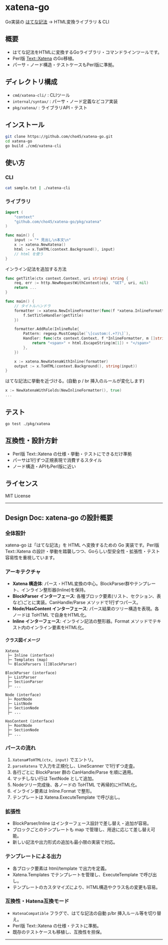 # xatena-go

Go実装の [はてな記法](https://help.hatenablog.com/entry/text-hatena-list ) → HTML変換ライブラリ & CLI

## 概要

- はてな記法をHTMLに変換するGoライブラリ・コマンドラインツールです。
- Perl版 [Text::Xatena](https://github.com/cho45/Text-Xatena ) のGo移植。
- パーサ・ノード構造・テストケースもPerl版に準拠。

## ディレクトリ構成

- `cmd/xatena-cli/` : CLIツール
- `internal/syntax/` : パーサ・ノード定義などコア実装
- `pkg/xatena/` : ライブラリAPI・テスト

## インストール

```sh
git clone https://github.com/cho45/xatena-go.git
cd xatena-go
go build ./cmd/xatena-cli
```

## 使い方

### CLI

```sh
cat sample.txt | ./xatena-cli
```

### ライブラリ

```go
import (
    "context"
    "github.com/cho45/xatena-go/pkg/xatena"
)

func main() {
    input := "* 見出し\n本文\n"
    x := xatena.NewXatena()
    html := x.ToHTML(context.Background(), input)
    // html を使う
}
```

インライン記法を追加する方法

```go
func getTitle(ctx context.Context, uri string) string {
    req, err := http.NewRequestWithContext(ctx, "GET", uri, nil)
    return ...
}

func main() {
    // タイトルハンドラ
    formatter := xatena.NewInlineFormatter(func(f *xatena.InlineFormatter) {
        f.SetTitleHandler(getTitle)
    })

    formatter.AddRule(InlineRule{
        Pattern: regexp.MustCompile(`\[custom:(.+?)\]`),
        Handler: func(ctx context.Context, f *InlineFormatter, m []string) string {
            return "<span>" + html.EscapeString(m[1]) + "</span>"
        },
    })

    x := xatena.NewXatenaWithInline(formatter)
    output := x.ToHTML(context.Background(), string(input))
}
```

はてな記法に挙動を近づける。(自動 p / br 挿入のルールが変化します)

```go
x := NewXatenaWithFields(NewInlineFormatter(), true)
...
```


## テスト

```sh
go test ./pkg/xatena
```

## 互換性・設計方針

- Perl版 Text::Xatena の仕様・挙動・テストにできるだけ準拠
- パーサは1行ずつ正規表現で消費するスタイル
- ノード構造・APIもPerl版に近い

## ライセンス

MIT License

---

## Design Doc: xatena-go の設計概要

### 全体設計

xatena-go は「はてな記法」を HTML へ変換するための Go 実装です。Perl版 Text::Xatena の設計・挙動を踏襲しつつ、Goらしい型安全性・拡張性・テスト容易性を重視しています。

### アーキテクチャ

- **Xatena 構造体**: パース・HTML変換の中心。BlockParser群やテンプレート、インライン整形器(Inline)を保持。
- **BlockParser インターフェース**: 各種ブロック要素(リスト、セクション、表など)ごとに実装。CanHandle/Parse メソッドで1行ずつパース。
- **Node/HasContent インターフェース**: パース結果のツリー構造を表現。各ノードは ToHTML で自身をHTML化。
- **Inline インターフェース**: インライン記法の整形器。Format メソッドでテキスト内のインライン要素をHTML化。

#### クラス図イメージ

```
Xatena
 ├─ Inline (interface)
 ├─ Templates (map)
 └─ BlockParsers ([]BlockParser)

BlockParser (interface)
 ├─ ListParser
 ├─ SectionParser
 ├─ ...

Node (interface)
 ├─ RootNode
 ├─ ListNode
 ├─ SectionNode
 ├─ ...

HasContent (interface)
 ├─ RootNode
 ├─ SectionNode
 ├─ ...
```

### パースの流れ

1. `Xatena#ToHTML(ctx, input)` でエントリ。
2. `parseXatena` で入力を正規化し、LineScanner で1行ずつ走査。
3. 各行ごとに BlockParser 群の CanHandle/Parse を順に適用。
4. マッチしない行は TextNode として追加。
5. Nodeツリー完成後、各ノードの ToHTML で再帰的にHTML化。
6. インライン要素は Inline.Format で整形。
7. テンプレートは Xatena.ExecuteTemplate で呼び出し。

### 拡張性

- BlockParser/Inline はインターフェース設計で差し替え・追加が容易。
- ブロックごとのテンプレートも map で管理し、用途に応じて差し替え可能。
- 新しい記法や出力形式の追加も最小限の実装で対応。

### テンプレートによる出力

- 各ブロック要素は html/template で出力を定義。
- Xatena.Templates でテンプレートを管理し、ExecuteTemplate で呼び出し。
- テンプレートのカスタマイズにより、HTML構造やクラス名の変更も容易。

### 互換性・Hatena互換モード

- `HatenaCompatible` フラグで、はてな記法の自動 p/br 挿入ルール等を切り替え。
- Perl版 Text::Xatena の仕様・テストに準拠。
- 既存のテストケースも移植し、互換性を担保。

---
